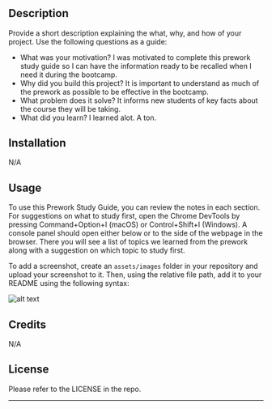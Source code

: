 # <Prework Study Guide>

## Description

Provide a short description explaining the what, why, and how of your project. Use the following questions as a guide:

- What was your motivation? I was motivated to complete this prework study guide so I can have the information ready to be recalled when I need it during the bootcamp.
- Why did you build this project? It is important to understand as much of the prework as possible to be effective in the bootcamp.
- What problem does it solve? It informs new students of key facts about the course they will be taking.
- What did you learn? I learned alot. A ton.


## Installation

N/A

## Usage

To use this Prework Study Guide, you can review the notes in each section. For suggestions on what to study first, open the Chrome DevTools by pressing Command+Option+I (macOS) or Control+Shift+I (Windows). A console panel should open either below or to the side of the webpage in the browser. There you will see a list of topics we learned from the prework along with a suggestion on which topic to study first.

To add a screenshot, create an `assets/images` folder in your repository and upload your screenshot to it. Then, using the relative file path, add it to your README using the following syntax:

![alt text](assets/images/screenshot.png)

## Credits

N/A

## License

Please refer to the LICENSE in the repo.

---


